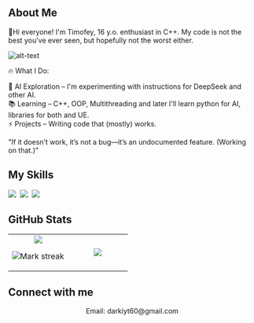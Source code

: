 ## About Me

🚀Hi everyone! I'm Timofey, 16 y.o. enthusiast in C++. My code is not the best you've ever seen, but hopefully not the worst either.

![alt-text](https://media1.tenor.com/m/ZW_oOFM7v8AAAAAd/shadow-fight2.gif)

🔥 What I Do:

🧠 AI Exploration – I'm experimenting with instructions for DeepSeek and other AI.  
📚 Learning – C++, OOP, Multithreading and later I'll learn python for AI, libraries for both and UE.  
⚡ Projects – Writing code that (mostly) works.

"If it doesn’t work, it’s not a bug—it’s an undocumented feature. (Working on that.)"

## My Skills

<img src="https://img.shields.io/badge/C++-%2300599C.svg?logo=c%2B%2B&logoColor=white"> 
<img src="https://img.shields.io/badge/ChatGPT-74aa9c?logo=openai&logoColor=white"> 
<img src="https://img.shields.io/badge/Google%20Gemini-886FBF?logo=googlegemini&logoColor=fff"> 

## GitHub Stats

<table><tbody><tr border="none"><td width="50%" align="center">
<img align="center" src="https://readme-stats-fork-mauve.vercel.app/api/?username=Isturfore&theme=dark&show_icons=true&count_private=true">

<img alt="Mark streak" src="https://github-readme-streak-stats-five-roan.vercel.app?user=Isturfore&theme=dark"></td><td width="50%" align="center">
<img align="center" src="https://readme-stats-fork-mauve.vercel.app/api/top-langs/?username=Isturfore&theme=dark&hide_border=false&no-bg=true&no-frame=true&langs_count=6"></td></tr></tbody></table>

## Connect with me

<p align="center"></a> Email: darkiyt60@gmail.com</p>
